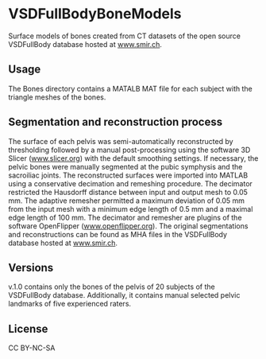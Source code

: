 # VSDFullBodyBoneModels
Surface models of bones created from CT datasets of the open source VSDFullBody database hosted at www.smir.ch.

## Usage 
The Bones directory contains a MATALB MAT file for each subject with the triangle meshes of the bones.


## Segmentation and reconstruction process
The surface of each pelvis was semi-automatically reconstructed by thresholding followed by a manual post-processing using the software 3D Slicer (www.slicer.org) with the default smoothing settings. 
If necessary, the pelvic bones were manually segmented at the pubic symphysis and the sacroiliac joints. 
The reconstructed surfaces were imported into MATLAB using a conservative decimation and remeshing procedure. 
The decimator restricted the Hausdorff distance between input and output mesh to 0.05 mm. 
The adaptive remesher permitted a maximum deviation of 0.05 mm from the input mesh with a minimum edge length of 0.5 mm and a maximal edge length of 100 mm. 
The decimator and remesher are plugins of the software OpenFlipper (www.openflipper.org).
The original segmentations and reconstructions can be found as MHA files in the VSDFullBody database hosted at www.smir.ch.

## Versions
v.1.0 contains only the bones of the pelvis of 20 subjects of the VSDFullBody database. 
Additionally, it contains manual selected pelvic landmarks of five experienced raters.

## License
CC BY-NC-SA